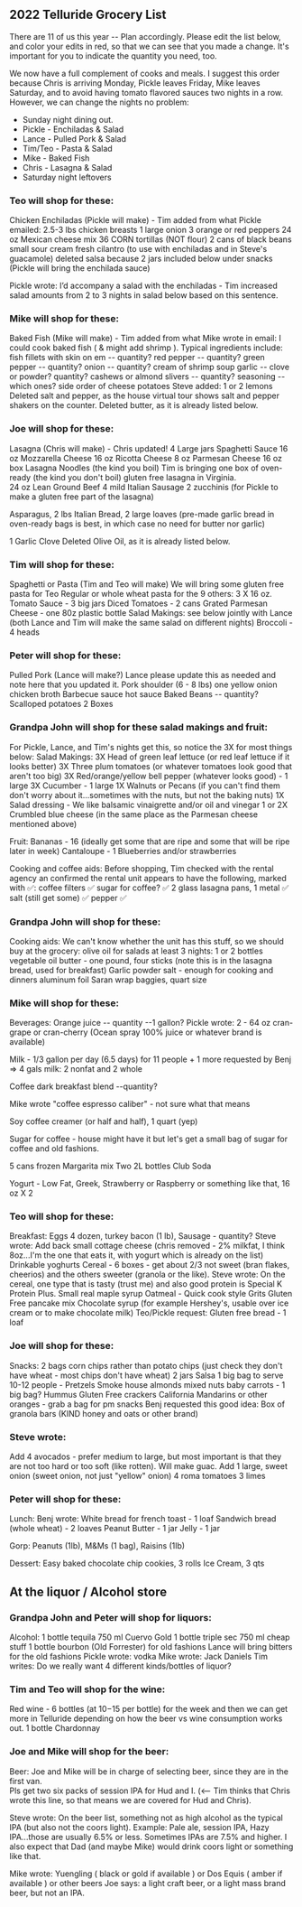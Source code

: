  ## 2022 Telluride Grocery List

There are 11 of us this year -- Plan accordingly.  Please edit the list below, and color your edits in red, so that we can see that you made a change.  It's important for you to indicate the quantity you need, too.

We now have a full complement of cooks and meals.  I suggest this order because Chris is arriving Monday, Pickle leaves Friday, Mike leaves Saturday, and to avoid having tomato flavored sauces two nights in a row.  However, we can change the nights no problem:

- Sunday night dining out.
- Pickle - Enchiladas & Salad
- Lance - Pulled Pork & Salad
- Tim/Teo - Pasta & Salad
- Mike - Baked Fish
- Chris - Lasagna & Salad
- Saturday night leftovers


### Teo will shop for these:
Chicken Enchiladas (Pickle will make) - Tim added from what Pickle emailed:
2.5-3 lbs chicken breasts
1 large onion
3 orange or red peppers
24 oz Mexican cheese mix
36 CORN tortillas (NOT flour) 
2 cans of black beans
small sour cream
fresh cilantro (to use with enchiladas and in Steve's guacamole)
deleted salsa because 2 jars included below under snacks
(Pickle will bring the enchilada sauce)

Pickle wrote: I’d accompany a salad with the enchiladas - Tim increased salad amounts from 2 to 3 nights in salad below based on this sentence.


### Mike will shop for these:
Baked Fish (Mike will make) - Tim added from what Mike wrote in email:
I could cook baked fish ( & might add shrimp ). Typical ingredients include:
fish fillets with skin on em -- quantity?
red pepper -- quantity?
green pepper -- quantity?
onion -- quantity?
cream of shrimp soup 
garlic -- clove or powder? quantity?
cashews or almond slivers -- quantity?
seasoning -- which ones?
side order of cheese potatoes
Steve added: 1 or 2 lemons
Deleted salt and pepper, as the house virtual tour shows salt and pepper shakers on the counter.
Deleted butter, as it is already listed below.


### Joe will shop for these:
Lasagna (Chris will make) - Chris updated!
4 Large jars Spaghetti Sauce
16 oz Mozzarella Cheese
16 oz Ricotta Cheese
8 oz Parmesan Cheese
16 oz box Lasagna Noodles (the kind you boil)
Tim is bringing one box of oven-ready (the kind you don't boil) gluten free lasagna in Virginia.  
24 oz Lean Ground Beef
4 mild Italian Sausage
2 zucchinis (for Pickle to make a gluten free part of the lasagna)

Asparagus, 2 lbs
Italian Bread, 2 large loaves (pre-made garlic bread in oven-ready bags is best, in which case no need for butter nor garlic)

1 Garlic Clove
Deleted Olive Oil, as it is already listed below.


### Tim will shop for these:
Spaghetti or Pasta (Tim and Teo will make)
We will bring some gluten free pasta for Teo
Regular or whole wheat pasta for the 9 others: 3 X 16 oz.
Tomato Sauce - 3 big jars
Diced Tomatoes - 2 cans
Grated Parmesan Cheese - one 80z plastic bottle
Salad Makings: see below jointly with Lance (both Lance and Tim will make the same salad on different nights)
Broccoli - 4 heads


### Peter will shop for these:
Pulled Pork (Lance will make?) Lance please update this as needed and note here that you updated it.
Pork shoulder (6 - 8 lbs)
one yellow onion
chicken broth
Barbecue sauce
hot sauce
Baked Beans -- quantity?
Scalloped potatoes 2 Boxes

### Grandpa John will shop for these salad makings and fruit:
For Pickle, Lance, and Tim's nights get this, so notice the 3X for most things below:
Salad Makings:
3X Head of green leaf lettuce (or red leaf lettuce if it looks better)
3X Three plum tomatoes (or whatever tomatoes look good that aren't too big)
3X Red/orange/yellow bell pepper (whatever looks good) - 1 large
3X Cucumber - 1 large
1X Walnuts or Pecans (if you can't find them don't worry about it...sometimes with the nuts, but not the baking nuts)
1X Salad dressing - We like balsamic vinaigrette and/or oil and vinegar
1 or 2X Crumbled blue cheese (in the same place as the Parmesan cheese mentioned above)

Fruit:
Bananas - 16 (ideally get some that are ripe and some that will be ripe later in week)
Cantaloupe - 1
Blueberries and/or strawberries


Cooking and coffee aids:
Before shopping, Tim checked with the rental agency an confirmed the rental unit appears to have the following, marked with ✅:
coffee filters  ✅
sugar for coffee? ✅
2 glass lasagna pans, 1 metal ✅
salt (still get some) ✅
pepper ✅


### Grandpa John will shop for these:
Cooking aids:
We can't know whether the unit has this stuff, so we should buy at the grocery:
olive oil for salads at least 3 nights: 1 or 2 bottles
vegetable oil
butter - one pound, four sticks (note this is in the lasagna bread, used for breakfast)
Garlic powder
salt - enough for cooking and dinners
aluminum foil
Saran wrap
baggies, quart size 

### Mike will shop for these:
Beverages:
Orange juice --  quantity --1 gallon?
Pickle wrote: 2 - 64 oz cran-grape or cran-cherry (Ocean spray 100% juice or whatever brand is available)

Milk - 1/3 gallon per day (6.5 days) for 11 people + 1 more requested by Benj => 4 gals milk: 2 nonfat and 2 whole

Coffee dark breakfast blend --quantity? 

Mike wrote "coffee espresso caliber" - not sure what that means

Soy coffee creamer (or half and half), 1 quart (yep)

Sugar for coffee - house might have it but let's get a small bag of sugar for coffee and old fashions.

5 cans frozen Margarita mix
Two 2L bottles Club Soda

Yogurt - Low Fat, Greek, Strawberry or Raspberry or something like that, 16 oz X 2


### Teo will shop for these:
Breakfast:
Eggs 4 dozen,
turkey bacon (1 lb),
Sausage - quantity?
Steve wrote: Add back small cottage cheese (chris removed - 2% milkfat, I think 8oz...I'm the one that eats it, with yogurt which is already on the list)
Drinkable yoghurts
Cereal - 6 boxes - get about 2/3 not sweet (bran flakes, cheerios) and the others sweeter (granola or the like).
Steve wrote: On the cereal, one type that is tasty (trust me) and also good protein is Special K Protein Plus.
Small real maple syrup
Oatmeal - Quick cook style
Grits
Gluten Free pancake mix
Chocolate syrup (for example Hershey's, usable over ice cream or to make chocolate milk)
Teo/Pickle request: Gluten free bread - 1 loaf

### Joe will shop for these:
Snacks:
2 bags corn chips rather than potato chips (just check they don't have wheat - most chips don't have wheat)
2 jars Salsa
1 big bag to serve 10-12 people - Pretzels
Smoke house almonds
mixed nuts
baby carrots - 1 big bag?
Hummus
Gluten Free crackers
California Mandarins or other oranges - grab a bag for pm snacks
Benj requested this good idea: Box of granola bars (KIND honey and oats or other brand)

### Steve wrote:
Add 4 avocados - prefer medium to large, but most important is that they are not too hard or too soft (like rotten). Will make guac.
Add 1 large, sweet onion (sweet onion, not just "yellow" onion)
4 roma tomatoes
3 limes

### Peter will shop for these:
Lunch:
Benj wrote: White bread for french toast - 1 loaf
Sandwich bread (whole wheat) - 2 loaves
Peanut Butter - 1 jar
Jelly - 1 jar

Gorp:
Peanuts (1lb),
M&Ms (1 bag),
Raisins (1lb)

Dessert:
Easy baked chocolate chip cookies, 3 rolls
Ice Cream, 3 qts



## At the liquor / Alcohol store

### Grandpa John and Peter will shop for liquors:
Alcohol:
1 bottle tequila 750 ml Cuervo Gold
1 bottle triple sec 750 ml cheap stuff
1 bottle bourbon (Old Forrester) for old fashions
Lance will bring bitters for the old fashions
Pickle wrote: vodka
Mike wrote: Jack Daniels
Tim writes: Do we really want 4 different kinds/bottles of liquor?

### Tim and Teo will shop for the wine:
Red wine - 6 bottles (at $10-$15 per bottle) for the week and then we can get more in Telluride depending on how the beer vs wine consumption works out.
1 bottle Chardonnay

### Joe and Mike will shop for the beer:
Beer: 
Joe and Mike will be in charge of selecting beer, since they are in the first van.  
Pls get two six packs of session IPA for Hud and I. (<-- Tim thinks that Chris wrote this line, so that means we are covered for Hud and Chris).

Steve wrote: On the beer list, something not as high alcohol as the typical IPA (but also not the coors light).  Example: Pale ale, session IPA, Hazy IPA...those are usually 6.5% or less. Sometimes IPAs are 7.5% and higher.  I also expect that Dad (and maybe Mike) would drink coors light or something like that.

Mike wrote: Yuengling ( black or gold if available ) or Dos Equis ( amber if available ) or other beers
Joe says: a light craft beer, or a light mass brand beer, but not an IPA.